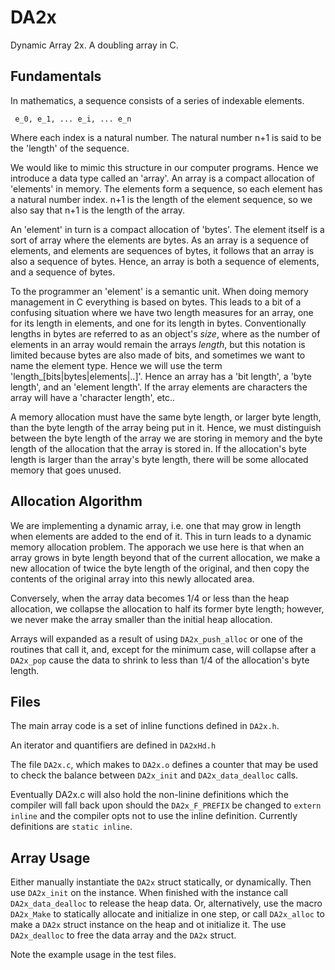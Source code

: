 # DA2x

Dynamic Array 2x.  A doubling array in C.


## Fundamentals

  In mathematics, a sequence consists of a series of indexable elements.

     e_0, e_1, ... e_i, ... e_n

  Where each index is a natural number. The natural number n+1 is said to be the 'length'
  of the sequence. 

  We would like to mimic this structure in our computer programs.  Hence we introduce a
  data type called an 'array'.  An array is a compact allocation of 'elements' in memory.
  The elements form a sequence, so each element has a natural number index. n+1 is
  the length of the element sequence, so we also say that n+1 is the length of the
  array.
  
  An 'element' in turn is a compact allocation of 'bytes'. The element itself is a sort of
  array where the elements are bytes.  As an array is a sequence of elements, and elements
  are sequences of bytes, it follows that an array is also a sequence of bytes.  Hence,
  an array is both a sequence of elements, and a sequence of bytes.

  To the programmer an 'element' is a semantic unit.  When doing memory management in C
  everything is based on bytes.  This leads to a bit of a confusing situation where we
  have two length measures for an array, one for its length in elements, and one for its
  length in bytes.  Conventionally lengths in bytes are referred to as an object's *size*,
  where as the number of elements in an array would remain the arrays *length*, but this
  notation is limited because bytes are also made of bits, and sometimes we want to name
  the element type.  Hence we will use the term 'length\_[bits|bytes|elements|..]'.  Hence an
  array has a 'bit length', a 'byte length', and an 'element length'.  If the array
  elements are characters the array will have a 'character length', etc..

  A memory allocation must have the same byte length, or larger byte length, than the byte
  length of the array being put in it.  Hence, we must distinguish between the byte length
  of the array we are storing in memory and the byte length of the allocation that the
  array is stored in.  If the allocation's byte length is larger than the array's byte
  length, there will be some allocated memory that goes unused.

## Allocation Algorithm

  We are implementing a dynamic array, i.e. one that may grow in length when elements
  are added to the end of it.  This in turn leads to a dynamic memory allocation problem.
  The apporach we use here is that when an array grows in byte length beyond that of the current
  allocation, we make a new allocation of twice the byte length of the original, and then copy
  the contents of the original array into this newly allocated area.

  Conversely, when the array data becomes 1/4 or less than the heap allocation, we 
  collapse the allocation to half its former byte length; however, we never make the array
  smaller than the initial heap allocation.

  Arrays will expanded as a result of using `DA2x_push_alloc` or one of the routines that
  call it, and, except for the minimum case, will collapse after a `DA2x_pop` cause the
  data to shrink to less than 1/4 of the allocation's byte length.

## Files

  The main array code is a set of inline functions defined in `DA2x.h`.
  
  An iterator and quantifiers are defined in `DA2xHd.h`
  
  The file `DA2x.c`, which makes to `DA2x.o` defines a counter that may be used 
  to check the balance between `DA2x_init` and `DA2x_data_dealloc` calls. 

  Eventually DA2x.c will also hold the non-linine definitions which the compiler will
  fall back upon should the `DA2x_F_PREFIX` be changed to `extern inline` and the compiler
  opts not to use the inline definition.  Currently definitions are `static inline`.
  
## Array Usage

  Either manually instantiate the `DA2x` struct statically, or dynamically.  Then use `DA2x_init`
  on the instance.  When finished with the instance call `DA2x_data_dealloc` to release the heap data.
  Or, alternatively, use the macro `DA2x_Make` to statically allocate and initialize in one step, or
  call `DA2x_alloc` to make a `DA2x` struct instance on the heap and ot initialize it. The use 
  `DA2x_dealloc` to free the data array and the `DA2x` struct.

  Note the example usage in the test files.

  
  
